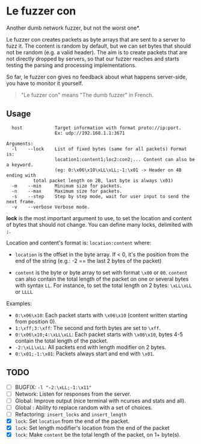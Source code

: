 Le fuzzer con
=============

Another dumb network fuzzer, but not the worst one*.

Le fuzzer con creates packets as byte arrays that are sent to a server to fuzz
it. The content is random by default, but we can set bytes that should not be
random (e.g. a valid header). The aim is to create packets that are not directly
dropped by servers, so that our fuzzer reaches and starts testing the parsing
and processing implementations.

So far, le fuzzer con gives no feedback about what happens server-side, you have
to monitor it yourself.

> "Le fuzzer con" means "The dumb fuzzer" in French.

Usage
-----

```
  host            Target information with format proto://ip:port.
                  Ex: udp://192.168.1.1:3671

Arguments:
  -l    --lock    List of fixed bytes (same for all packets) Format is:
                  location1:content1;loc2:con2;... Content can also be a keyword.
                  (eg: 0:\x06\x10\xLL\xLL;-1:\x01 -> Header on 4B ending with
		  total packet length on 2B, last byte is always \x01)
  -m    --min     Minimum size for packets.
  -n    --max     Maximum size for packets.
  -s    --step    Step by step mode, wait for user input to send the next frame.
  -v    --verbose Verbose mode.
```

**lock** is the most important argument to use, to set the location and content
of bytes that should not change. You can define many locks, delimited with `;`.

Location and content's format is: `location:content` where:

* `location` is the offset in the byte array. If < 0, it's the position from the
  end of the string (e.g.: -2 == the last 2 bytes of the packet)

* `content` is the byte or byte array to set with format `\x00` or `00`. `content`
  can also contain the total length of the packet on one or several bytes with
  syntax `LL`. For instance, to set the total length on 2 bytes: `\xLL\xLL` or
  `LLLL`

Examples:

* `0:\x06\x10`: Each packet starts with `\x06\x10` (content written starting
  from position 0).
* `1:\xff;3:\xff`: The second and forth bytes are set to `\xff`.
* `0:\x06\x10;4:\xLL\xLL`: Each packet starts with `\x06\x10`, bytes 4-5 contain
  the total length of the packet.
* `-2:\xLL\xLL`: All packets end with length modifier on 2 bytes.
* `0:\x01;-1:\x01`: Packets always start and end with `\x01`.

TODO
----

* [ ] BUGFIX: `-l "-2:\xLL;-1:\x11"`
* [ ] Network: Listen for responses from the server.
* [ ] Global: Improve output (nice terminal with ncurses and stats and all).
* [ ] Global : Ability to replace random with a set of choices.
* [ ] Refactoring: `insert_locks` and `insert_length`
* [X] `lock`: Set `location` from the end of the packet.
* [X] `lock`: Set length modifier's location from the end of the packet
* [X] `lock`: Make `content` be the total length of the packet, on 1+ byte(s).